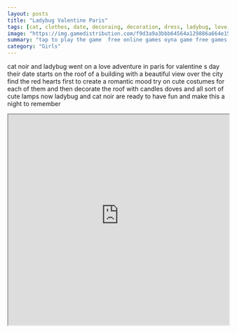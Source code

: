 ```yaml
---
layout: posts
title: "Ladybug Valentine Paris"
tags: [cat, clothes, date, decoraing, decoration, dress, ladybug, love, miraculous, romantic, skill, valentine, noir, free, online, games, oyna, game, free, games, play, play, games]
image: "https://img.gamedistribution.com/f9d3a9a3bbb64564a129886a664e15fe.jpg"
summary: "tap to play the game  free online games oyna game free games play play games"
category: "Girls"
---
```


cat noir and ladybug went on a love adventure in paris for valentine s day their date starts on the roof of a building with a beautiful view over the city find the red hearts first to create a romantic mood try on cute costumes for each of them and then decorate the roof with candles doves and all sort of cute lamps now ladybug and cat noir are ready to have fun and make this a night to remember

<iframe width="100%" height="480px;" src="https://html5.gamedistribution.com/f9d3a9a3bbb64564a129886a664e15fe/"></iframe>